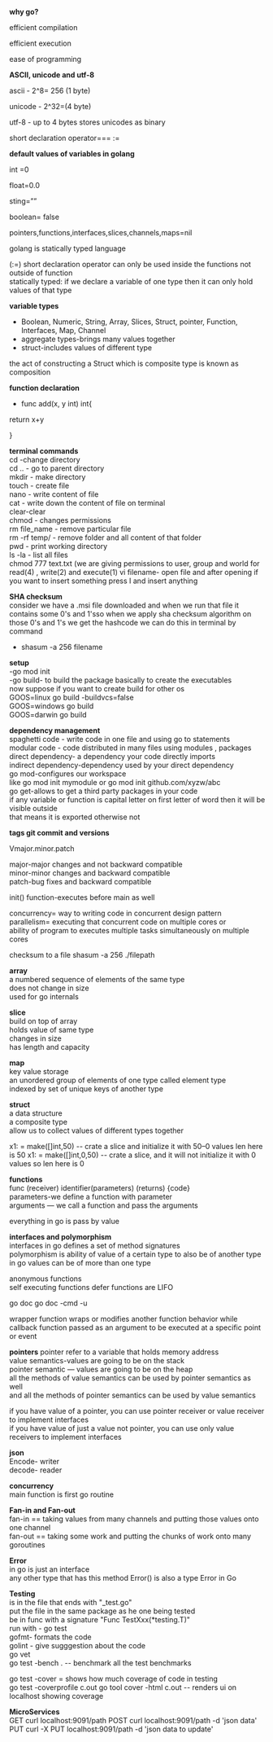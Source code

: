 
**why go?**

efficient compilation

efficient execution

ease of programming

**ASCII, unicode and utf-8**

ascii - 2^8= 256 (1 byte)

unicode - 2^32=(4 byte)

utf-8 -  up to 4 bytes stores unicodes as binary

short declaration operator===    :=

**default values of variables in golang**

int =0

float=0.0

sting=””

boolean= false

pointers,functions,interfaces,slices,channels,maps=nil

golang is statically typed language

(:=) short declaration operator can only be used inside the functions not outside of function  
statically typed: if we declare a variable of one type then it can only hold values of that type

**variable types**

- Boolean, Numeric, String, Array, Slices, Struct, pointer, Function, Interfaces, Map, Channel
- aggregate types-brings many values together
- struct-includes values of different type

the act of constructing a Struct which is composite type is known as composition

**function declaration**

- func add(x, y int) int{

return x+y

}

**terminal commands**  
cd -change directory  
cd .. - go to parent directory  
mkdir - make directory  
touch - create file  
nano - write content of file  
cat - write down the  content of file on terminal  
clear-clear  
chmod - changes permissions  
rm file_name - remove particular file  
rm -rf temp/ - remove folder and all content of that folder  
pwd - print working directory  
ls -la - list all files  
chmod 777 text.txt (we are giving permissions to user, group and world for read(4) , write(2) and execute(1)
vi filename- open file and after opening if you want to insert something press I and insert anything  

**SHA checksum**  
consider we have a .msi file downloaded and when we run that file it contains some 0's and 1'sso when we apply
sha checksum algorithm on those 0's and 1's we get the hashcode
we can do this in terminal by command
- shasum -a 256 filename

**setup**  
-go mod init  
-go build- to build the package basically to create the executables  
now suppose if you want to create build for other os  
GOOS=linux go build -buildvcs=false  
GOOS=windows go build  
GOOS=darwin go build 


**dependency management**  
spaghetti code - write code in one file and using go to statements  
modular code - code distributed in many files using modules , packages  
direct dependency- a dependency your code directly imports  
indirect dependency-dependency used by your direct dependency  
go mod-configures our workspace  
like go mod init mymodule or go mod init github.com/xyzw/abc  
go get-allows to get a third party packages in your code  
if any variable or function is capital letter on first letter of word then it will be visible outside   
that means it is exported otherwise not



**tags git commit and versions**

Vmajor.minor.patch

major-major changes and not backward compatible  
minor-minor changes and backward compatible  
patch-bug fixes and backward compatible


init() function-executes before main as well 

concurrency= way to writing code in concurrent design pattern  
parallelism= executing that concurrent code on multiple cores or  
ability of program to executes multiple tasks simultaneously on multiple cores


checksum to a file
shasum -a 256 ./filepath

**array**  
    a numbered sequence of elements of the same type  
    does not change in size  
    used for go internals  

**slice**  
    build on top of array  
    holds value of same type  
    changes in size  
    has length and capacity  

**map**  
    key value storage  
    an unordered group of elements of one type called element type  
indexed by set of unique keys of another type

**struct**  
    a data structure  
    a composite type  
    allow us to collect values of different types together  


x1: = make([]int,50) -- crate a slice and initialize it with 50–0 values len here is 50 
x1: = make([]int,0,50) -- crate a slice, and it will not initialize it with 0 values so len here is 0

**functions**  
func (receiver) identifier(parameters) (returns) {code}  
parameters-we define a function with parameter  
arguments — we call a function and pass the arguments  

everything in go is pass by value

**interfaces and polymorphism**  
interfaces in go defines a set of method signatures  
polymorphism is ability of value of a certain type to also be of another type  
in go values can be of more than one type

anonymous functions  
self executing functions
defer functions are LIFO

go doc 
go doc -cmd -u

wrapper function wraps or modifies another function behavior while
callback function passed as an argument to be executed at a specific point or event


**pointers**
pointer refer to a variable that holds memory address  
value semantics-values are going to be on the stack  
pointer semantic — values are going to be on the heap  
all the methods of value semantics can be used by pointer semantics as well  
and all the methods of pointer semantics can be used by value semantics  

if you have value of a pointer, you can use pointer receiver or value receiver to implement interfaces  
if you have value of just a value not pointer, you can use only value receivers to implement interfaces


**json**  
Encode- writer  
decode- reader  

**concurrency**  
main function is first go routine  

**Fan-in and Fan-out**  
fan-in == taking values from many channels and putting those values onto one channel  
fan-out == taking some work and putting the chunks of work onto many goroutines


**Error**   
in go is just an interface  
any other type that has this method Error() is also a type Error in Go  

**Testing**  
is in the file that ends with "_test.go"  
put the file in the same package as he one being tested  
be in func with a signature "Func TestXxx(*testing.T)"  
run with - go test  
gofmt- formats the code  
golint - give sugggestion about the code  
go vet  
go test -bench . -- benchmark all the test benchmarks  

go test -cover = shows how  much coverage of code in testing  
go test -coverprofile c.out 
go tool cover -html c.out  -- renders ui on localhost showing coverage   


**MicroServices**  
GET    curl localhost:9091/path
POST   curl localhost:9091/path  -d  'json data'
PUT    curl -X PUT localhost:9091/path -d 'json data to update'
